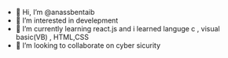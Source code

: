 - 👋 Hi, I’m @anassbentaib
- 👀 I’m interested in develepment
- 🌱 I’m currently learning react.js and i learned languge c , visual basic(VB) , HTML,CSS
- 💞️ I’m looking to collaborate on cyber sicurity

<!---
anassbentaib/anassbentaib is a ✨ special ✨ repository because its `README.md` (this file) appears on your GitHub profile.
You can click the Preview link to take a look at your changes.
--->
